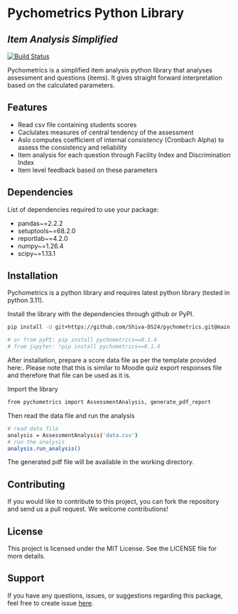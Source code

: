 # Pychometrics Python Library
## _Item Analysis Simplified_



[![Build Status](https://github.com/Shiva-DS24/pychometrics.git)](https://github.com/Shiva-DS24/pychometrics)

Pychometrics is a simplified item analysis python library that analyses assessment and questions (items). It gives straight forward interpretation based on the calculated parameters.


## Features

- Read csv file containing students scores
- Caclulates measures of central tendency of the assessment
- Aslo computes coefficient of internal consistency (Cronbach Alpha) to assess the consistency and reliability
- Item analysis for each question through Facility Index and Discrimination Index
- Item level feedback based on these parameters

## Dependencies
List of dependencies required to use your package:
- pandas~=2.2.2
- setuptools~=68.2.0
- reportlab~=4.2.0
- numpy~=1.26.4
- scipy~=1.13.1


## Installation
Pychometrics is a python library and requires latest python library (tested in python 3.11).

Install the library with the dependencies through github or PyPI.

```sh
pip install -U git+https://github.com/Shiva-DS24/pychometrics.git@main

# or from pyPI: pip install pychometrics==0.1.4
# from jupyter: !pip install pychometrics==0.1.4

```
After installation, prepare a score data file as per the template provided here:. Please note that this is similar to Moodle quiz export responses file and therefore that file can be used as it is. 

Import the library
```sh
from pychometrics import AssessmentAnalysis, generate_pdf_report
```
Then read the data file and run the analysis
```sh
# read data file
analysis = AssessmentAnalysis('data.csv')
# run the analysis
analysis.run_analysis()
```
The generated pdf file will be available in the working directory.

## Contributing
If you would like to contribute to this project, you can fork the repository and send us a pull request. We welcome contributions!
## License
This project is licensed under the MIT License. See the LICENSE file for more details.

## Support
If you have any questions, issues, or suggestions regarding this package, feel free to create issue [here](https://github.com/Shiva-DS24/pychometrics/issues).


